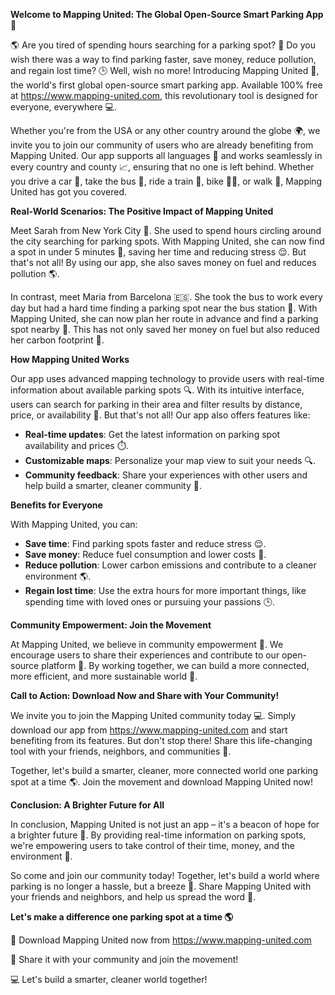 **Welcome to Mapping United: The Global Open-Source Smart Parking App 🚀**

🌎 Are you tired of spending hours searching for a parking spot? 🤯 Do you wish there was a way to find parking faster, save money, reduce pollution, and regain lost time? 🕒 Well, wish no more! Introducing Mapping United 🌟, the world's first global open-source smart parking app. Available 100% free at https://www.mapping-united.com, this revolutionary tool is designed for everyone, everywhere 💻.

Whether you're from the USA or any other country around the globe 🌍, we invite you to join our community of users who are already benefiting from Mapping United. Our app supports all languages 🔗 and works seamlessly in every country and county 📈, ensuring that no one is left behind. Whether you drive a car 🚗, take the bus 🚌, ride a train 🚂, bike 🚴‍♂️, or walk 👣, Mapping United has got you covered.

**Real-World Scenarios: The Positive Impact of Mapping United**

Meet Sarah from New York City 🗽. She used to spend hours circling around the city searching for parking spots. With Mapping United, she can now find a spot in under 5 minutes 💨, saving her time and reducing stress 😌. But that's not all! By using our app, she also saves money on fuel and reduces pollution 🌎.

In contrast, meet Maria from Barcelona 🇪🇸. She took the bus to work every day but had a hard time finding a parking spot near the bus station 🚌. With Mapping United, she can now plan her route in advance and find a parking spot nearby 📍. This has not only saved her money on fuel but also reduced her carbon footprint 👏.

**How Mapping United Works**

Our app uses advanced mapping technology to provide users with real-time information about available parking spots 🔍. With its intuitive interface, users can search for parking in their area and filter results by distance, price, or availability 📍. But that's not all! Our app also offers features like:

* **Real-time updates**: Get the latest information on parking spot availability and prices ⏱️.
* **Customizable maps**: Personalize your map view to suit your needs 🔍.
* **Community feedback**: Share your experiences with other users and help build a smarter, cleaner community 🌟.

**Benefits for Everyone**

With Mapping United, you can:

* **Save time**: Find parking spots faster and reduce stress 😌.
* **Save money**: Reduce fuel consumption and lower costs 💸.
* **Reduce pollution**: Lower carbon emissions and contribute to a cleaner environment 🌎.
* **Regain lost time**: Use the extra hours for more important things, like spending time with loved ones or pursuing your passions 🕒.

**Community Empowerment: Join the Movement**

At Mapping United, we believe in community empowerment 🤝. We encourage users to share their experiences and contribute to our open-source platform 🌟. By working together, we can build a more connected, more efficient, and more sustainable world 🔗.

**Call to Action: Download Now and Share with Your Community!**

We invite you to join the Mapping United community today 💻. Simply download our app from https://www.mapping-united.com and start benefiting from its features. But don't stop there! Share this life-changing tool with your friends, neighbors, and communities 🤩.

Together, let's build a smarter, cleaner, more connected world one parking spot at a time 🌎. Join the movement and download Mapping United now!

**Conclusion: A Brighter Future for All**

In conclusion, Mapping United is not just an app – it's a beacon of hope for a brighter future 🌟. By providing real-time information on parking spots, we're empowering users to take control of their time, money, and the environment 🔗.

So come and join our community today! Together, let's build a world where parking is no longer a hassle, but a breeze 💨. Share Mapping United with your friends and neighbors, and help us spread the word 📢.

**Let's make a difference one parking spot at a time 🌎**

🚀 Download Mapping United now from https://www.mapping-united.com

👏 Share it with your community and join the movement!

💻 Let's build a smarter, cleaner world together!